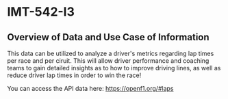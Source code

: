 # IMT-542-I3

## Overview of Data and Use Case of Information
This data can be utilized to analyze a driver's metrics regarding lap times per race and per ciruit. This will allow driver performance and coaching teams to  gain detailed insights as to how to improve driving lines, as well as reduce driver lap times in order to win the race!



You can access the API data here: https://openf1.org/#laps
